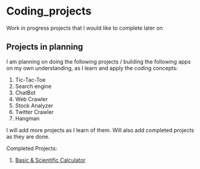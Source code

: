 # Coding_projects
Work in progress projects that I would like to complete later on

## Projects in planning

I am planning on doing the following projects / building the following apps on my own understanding, as I learn and apply the coding concepts:

1. Tic-Tac-Toe
2. Search engine
3. ChatBot
4. Web Crawler
5. Stock Analyzer
6. Twitter Crawler
7. Hangman


I will add more projects as I learn of them. Will also add completed projects as they are done.

Completed Projects:

1. <a href='https://github.com/samiulsaqi/Basic_calculator.git'>Basic & Scientific Calculator</a>  
